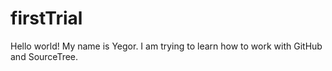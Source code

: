 # firstTrial
Hello world!
My name is Yegor. I am trying to learn how to work with GitHub and SourceTree.
